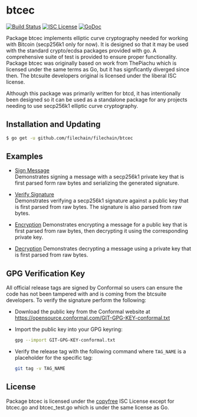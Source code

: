 # btcec

[![Build Status](https://github.com/filechain/filechain/workflows/Build%20and%20Test/badge.svg)](https://github.com/filechain/filechain/actions)
[![ISC License](http://img.shields.io/badge/license-ISC-blue.svg)](http://copyfree.org)
[![GoDoc](https://pkg.go.dev/github.com/filechain/filechain/btcec?status.png)](https://pkg.go.dev/github.com/filechain/filechain/btcec)

Package btcec implements elliptic curve cryptography needed for working with
Bitcoin (secp256k1 only for now). It is designed so that it may be used with the
standard crypto/ecdsa packages provided with go. A comprehensive suite of test
is provided to ensure proper functionality. Package btcec was originally based
on work from ThePiachu which is licensed under the same terms as Go, but it has
signficantly diverged since then. The btcsuite developers original is licensed
under the liberal ISC license.

Although this package was primarily written for btcd, it has intentionally been
designed so it can be used as a standalone package for any projects needing to
use secp256k1 elliptic curve cryptography.

## Installation and Updating

```bash
$ go get -u github.com/filechain/filechain/btcec
```

## Examples

- [Sign Message](https://pkg.go.dev/github.com/filechain/filechain/btcec#example-package--SignMessage)  
  Demonstrates signing a message with a secp256k1 private key that is first
  parsed form raw bytes and serializing the generated signature.

- [Verify Signature](https://pkg.go.dev/github.com/filechain/filechain/btcec#example-package--VerifySignature)  
  Demonstrates verifying a secp256k1 signature against a public key that is
  first parsed from raw bytes. The signature is also parsed from raw bytes.

- [Encryption](https://pkg.go.dev/github.com/filechain/filechain/btcec#example-package--EncryptMessage)
  Demonstrates encrypting a message for a public key that is first parsed from
  raw bytes, then decrypting it using the corresponding private key.

- [Decryption](https://pkg.go.dev/github.com/filechain/filechain/btcec#example-package--DecryptMessage)
  Demonstrates decrypting a message using a private key that is first parsed
  from raw bytes.

## GPG Verification Key

All official release tags are signed by Conformal so users can ensure the code
has not been tampered with and is coming from the btcsuite developers. To
verify the signature perform the following:

- Download the public key from the Conformal website at
  https://opensource.conformal.com/GIT-GPG-KEY-conformal.txt

- Import the public key into your GPG keyring:

  ```bash
  gpg --import GIT-GPG-KEY-conformal.txt
  ```

- Verify the release tag with the following command where `TAG_NAME` is a
  placeholder for the specific tag:
  ```bash
  git tag -v TAG_NAME
  ```

## License

Package btcec is licensed under the [copyfree](http://copyfree.org) ISC License
except for btcec.go and btcec_test.go which is under the same license as Go.
